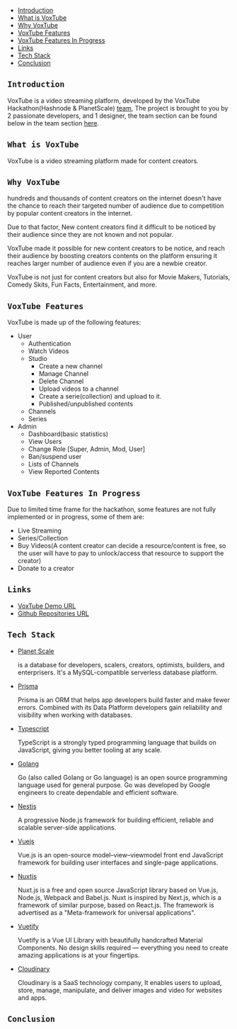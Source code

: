 - [Introduction](#introduction)
- [What is VoxTube](#what-is-voxtube)
- [Why VoxTube](#why-voxtube)
- [VoxTube Features](#voxtube-features)
- [VoxTube Features In Progress](#voxtube-features-in-progress)
- [Links](#links)
- [Tech Stack](#tech-stack)
- [Conclusion](#conclusion)

## **`Introduction`**
VoxTube is a video streaming platform, developed by the VoxTube Hackathon(Hashnode & PlanetScale) [team](#team), The project is brought to you by 2 passionate developers, and 1 designer, the team section can be found below in the team section [here](#team).

## **`What is VoxTube`**
VoxTube is a video streaming platform made for content creators.

## **`Why VoxTube`**
hundreds and thousands of content creators on the internet doesn't have the chance to reach their targeted number of audience due to competition by popular content creators in the internet. 

Due to that factor, New content creators find it difficult to be noticed by their audience since they are not known and not popular.

VoxTube made it possible for new content creators to be notice, and reach their audience by boosting creators contents on the platform ensuring it reaches larger number of audience even if you are a newbie creator.

VoxTube is not just for content creators but also for Movie Makers, Tutorials, Comedy Skits, Fun Facts, Entertainment, and more.

## **`VoxTube Features`**
VoxTube is made up of the following features:
- User
  - Authentication
  - Watch Videos
  - Studio
    - Create a new channel
    - Manage Channel
    - Delete Channel
    - Upload videos to a channel
    - Create a serie(collection) and upload to it.
    - Published/unpublished contents
  - Channels
  - Series
- Admin
  - Dashboard(basic statistics)
  - View Users
  - Change Role [Super, Admin, Mod, User]
  - Ban/suspend user
  - Lists of Channels
  - View Reported Contents

## **`VoxTube Features In Progress`**
Due to limited time frame for the hackathon, some features are not fully implemented or in progress, some of them are:
- Live Streaming
- Series/Collection
- Buy Videos(A content creator can decide a resource/content is free, so the user will have to pay to unlock/access that resource to support the creator)
- Donate to a creator

## **`Links`**
- [VoxTube Demo URL](https://voxtube.netlify.app)
- [Github Repositories URL](https://github.com/voxtube)

## **`Tech Stack`**

- [Planet Scale](https://planetscale.com/)

  is a database for developers, scalers, creators, optimists, builders, and enterprisers. It's a MySQL-compatible serverless database platform.


- [Prisma](https://prisma.com/)

  Prisma is an ORM that helps app developers build faster and make fewer errors. Combined with its Data Platform developers gain reliability and visibility when working with databases.


- [Typescript](https://www.typescriptlang.org/)

  TypeScript is a strongly typed programming language that builds on JavaScript, giving you better tooling at any scale.


- [Golang](https://golang.org/)

  Go (also called Golang or Go language) is an open source programming language used for general purpose. Go was developed by Google engineers to create dependable and efficient software.


- [Nestjs](https://nestjs.org/)

  A progressive Node.js framework for building efficient, reliable and scalable server-side applications.


- [Vuejs](https://vuejs.org/)

  Vue.js is an open-source model–view–viewmodel front end JavaScript framework for building user interfaces and single-page applications.


- [Nuxtjs](https://nuxtjs.org/)

  Nuxt.js is a free and open source JavaScript library based on Vue.js, Node.js, Webpack and Babel.js. Nuxt is inspired by Next.js, which is a framework of similar purpose, based on React.js. The framework is advertised as a "Meta-framework for universal applications".


- [Vuetify](https://vuetifyjs.com/en/)

  Vuetify is a Vue UI Library with beautifully handcrafted Material Components. No design skills required — everything you need to create amazing applications is at your fingertips.


- [Cloudinary](https://cloudinary.com)

  Cloudinary is a SaaS technology company, It enables users to upload, store, manage, manipulate, and deliver images and video for websites and apps.

## **`Conclusion`**